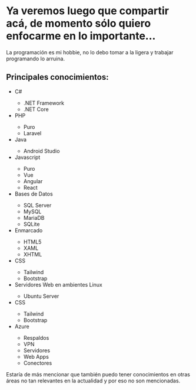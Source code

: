 <h1>Ya veremos luego que compartir acá, de momento sólo quiero enfocarme en lo importante...</h1>

<p>La programación es mi hobbie, no lo debo tomar a la ligera y trabajar programando lo arruina.</p>

<h2>Principales conocimientos:</h2>
<ul>
  <li>C#</li>
    <ul>
      <li>.NET Framework</li>
      <li>.NET Core</li>
    </ul>
  <li>PHP</li>
    <ul>
      <li>Puro</li>
      <li>Laravel</li>
    </ul>
  <li>Java</li>
    <ul>
      <li>Android Studio</li>
    </ul>
  <li>Javascript</li>
    <ul>
      <li>Puro</li>
      <li>Vue</li>
      <li>Angular</li>
      <li>React</li>
    </ul>
  <li>Bases de Datos</li>
    <ul>
      <li>SQL Server</li>
      <li>MySQL</li>
      <li>MariaDB</li>
      <li>SQLite</li>
    </ul>
  <li>Enmarcado</li>
    <ul>
      <li>HTML5</li>
      <li>XAML</li>
      <li>XHTML</li>
    </ul>
  <li>CSS</li>
    <ul>
      <li>Tailwind</li>
      <li>Bootstrap</li>
    </ul>
  <li>Servidores Web en ambientes Linux</li>
    <ul>
      <li>Ubuntu Server</li>
    </ul>
  <li>CSS</li>
    <ul>
      <li>Tailwind</li>
      <li>Bootstrap</li>
    </ul>
  <li>Azure</li>
    <ul>
      <li>Respaldos</li>
      <li>VPN</li>
      <li>Servidores</li>
      <li>Web Apps</li>
      <li>Conectores</li>
    </ul>
</ul>



<p>Estaría de más mencionar que también puedo tener conocimientos en otras áreas no tan relevantes en la actualidad y por eso no son mencionadas.</p>

